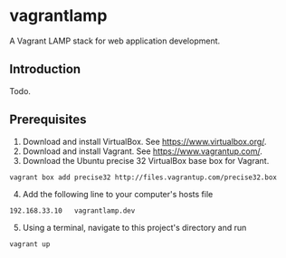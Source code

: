 vagrantlamp
===========

A Vagrant LAMP stack for web application development.

Introduction
------------

Todo.

Prerequisites
-------------

1. Download and install VirtualBox. See https://www.virtualbox.org/.
2. Download and install Vagrant. See https://www.vagrantup.com/.
3. Download the Ubuntu precise 32 VirtualBox base box for Vagrant.
```
vagrant box add precise32 http://files.vagrantup.com/precise32.box
```
4. Add the following line to your computer's hosts file
```
192.168.33.10   vagrantlamp.dev
```
5. Using a terminal, navigate to this project's directory and run
```
vagrant up
```